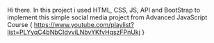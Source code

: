 Hi there.
In this project i used HTML, CSS, JS, API and BootStrap to implement this simple social media project from Advanced JavaScript Course 
{ https://www.youtube.com/playlist?list=PLYyqC4bNbCIdvviLNbvYKfvHqszFPnUkj }
